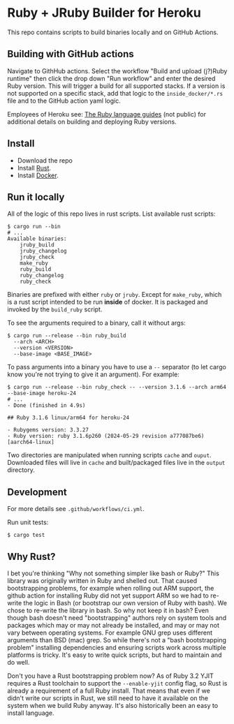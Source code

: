 # Ruby + JRuby Builder for Heroku

This repo contains scripts to build binaries locally and on GitHub Actions.

## Building with GitHub actions

Navigate to GithHub actions. Select the workflow "Build and upload (j?)Ruby runtime" then click the drop down "Run workflow" and enter the desired Ruby version. This will trigger a build for all supported stacks. If a version is not supported on a specific stack, add that logic to the `inside_docker/*.rs` file and to the GitHub action yaml logic.

Employees of Heroku see: [The Ruby language guides](https://github.com/heroku/languages-team/tree/main/languages/ruby) (not public) for additional details on building and deploying Ruby versions.

## Install

- Download the repo
- Install [Rust](https://www.rust-lang.org/tools/install).
- Install [Docker](https://www.docker.io/gettingstarted/).

## Run it locally

All of the logic of this repo lives in rust scripts. List available rust scripts:

```
$ cargo run --bin
# ...
Available binaries:
    jruby_build
    jruby_changelog
    jruby_check
    make_ruby
    ruby_build
    ruby_changelog
    ruby_check
```

Binaries are prefixed with either `ruby` or `jruby`. Except for `make_ruby`, which is a rust script intended to be run **inside** of docker. It is packaged and invoked by the `build_ruby` script.

To see the arguments required to a binary, call it without args:

```
$ cargo run --release --bin ruby_build
  --arch <ARCH>
  --version <VERSION>
  --base-image <BASE_IMAGE>
```

To pass arguments into a binary you have to use a `--` separator (to let cargo know you're not trying to give it an argument). For example:

```
$ cargo run --release --bin ruby_check -- --version 3.1.6 --arch arm64 --base-image heroku-24
# ...
- Done (finished in 4.9s)

## Ruby 3.1.6 linux/arm64 for heroku-24

- Rubygems version: 3.3.27
- Ruby version: ruby 3.1.6p260 (2024-05-29 revision a777087be6) [aarch64-linux]
```

Two directories are manipulated when running scripts `cache` and `ouput`. Downloaded files will live in `cache` and built/packaged files live in the `output` directory.

## Development

For more details see `.github/workflows/ci.yml`.

Run unit tests:

```
$ cargo test
```

## Why Rust?

I bet you're thinking "Why not something simpler like bash or Ruby?" This library was originally written in Ruby and shelled out. That caused bootstrapping problems, for example when rolling out ARM support, the github action for installing Ruby did not yet support ARM so we had to re-write the logic in Bash (or bootstrap our own version of Ruby with bash). We chose to re-write the library in bash. So why not keep it in bash? Even though bash doesn't need "bootstrapping" authors rely on system tools and packages which may or may not already be installed, and may or may not vary between operating systems. For example GNU grep uses different arguments than BSD (mac) grep. So while there's not a "bash bootstrapping problem" installing dependencies and ensuring scripts work across multiple platforms is tricky. It's easy to write quick scripts, but hard to maintain and do well.

Don't you have a Rust bootstrapping problem now? As of Ruby 3.2 YJIT requires a Rust toolchain to support the `--enable-yjit` config flag, so Rust is already a requirement of a full Ruby install. That means that even if we didn't write our scripts in Rust, we still need to have it available on the system when we build Ruby anyway. It's also historically been an easy to install language.
